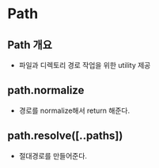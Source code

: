 # Path

## Path 개요

- 파일과 디렉토리 경로 작업을 위한 utility 제공

## path.normalize

- 경로를 normalize해서 return 해준다.

## path.resolve([..paths])

- 절대경로를 만들어준다.